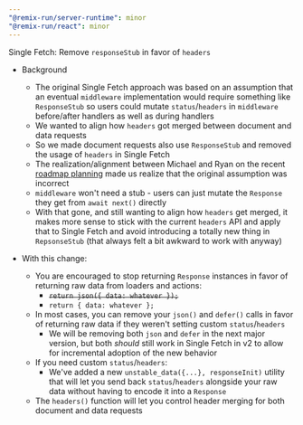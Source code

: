 ```yaml
---
"@remix-run/server-runtime": minor
"@remix-run/react": minor
---
```


Single Fetch: Remove `responseStub` in favor of `headers`

* Background
  * The original Single Fetch approach was based on an assumption that an eventual `middleware` implementation would require something like `ResponseStub` so users could mutate `status`/`headers` in `middleware` before/after handlers as well as during handlers
  * We wanted to align how `headers` got merged between document and data requests
  * So we made document requests also use `ResponseStub` and removed the usage of `headers` in Single Fetch
  * The realization/alignment between Michael and Ryan on the recent [roadmap planning](https://www.youtube.com/watch?v=f5z_axCofW0) made us realize that the original assumption was incorrect
  * `middleware` won't need a stub - users can just mutate the `Response` they get from `await next()` directly
  * With that gone, and still wanting to align how `headers` get merged, it makes more sense to stick with the current `headers` API and apply that to Single Fetch and avoid introducing a totally new thing in `RepsonseStub` (that always felt a bit awkward to work with anyway)

* With this change:
  * You are encouraged to stop returning `Response` instances in favor of returning raw data from loaders and actions:
    * ~~`return json({ data: whatever });`~~
    * `return { data: whatever };`
  * In most cases, you can remove your `json()` and `defer()` calls in favor of returning raw data if they weren't setting custom `status`/`headers`
    * We will be removing both `json` and `defer` in the next major version, but both _should_ still work in Single Fetch in v2 to allow for incremental adoption of the new behavior
  * If you need custom `status`/`headers`:
    * We've added a new `unstable_data({...}, responseInit)` utility that will let you send back `status`/`headers` alongside your raw data without having to encode it into a `Response`
  * The `headers()` function will let you control header merging for both document and data requests
